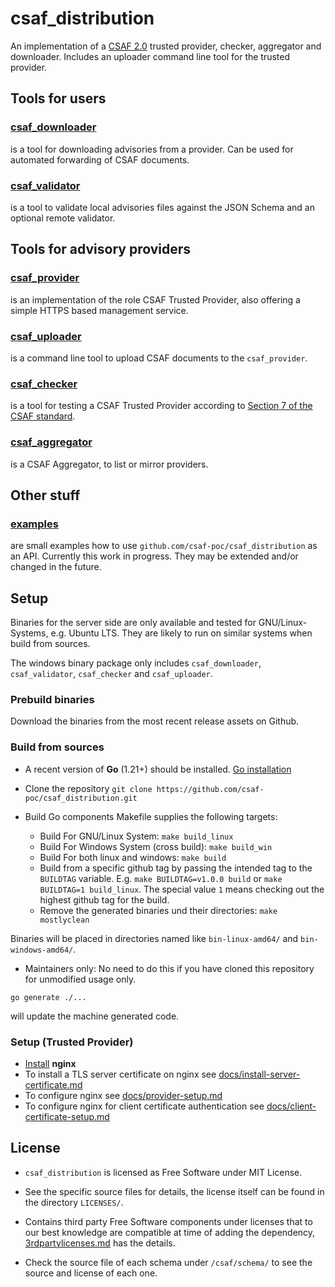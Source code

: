 # csaf_distribution

An implementation of a [CSAF 2.0](https://docs.oasis-open.org/csaf/csaf/v2.0/csd02/csaf-v2.0-csd02.html) trusted provider, checker, aggregator and downloader. Includes an uploader command line tool for the trusted provider.

## Tools for users
### [csaf_downloader](docs/csaf_downloader.md)
is a tool for downloading advisories from a provider.
Can be used for automated forwarding of CSAF documents.

### [csaf_validator](docs/csaf_validator.md)
is a tool to validate local advisories files against the JSON Schema and an optional remote validator.

## Tools for advisory providers

### [csaf_provider](docs/csaf_provider.md)
is an implementation of the role CSAF Trusted Provider, also offering
a simple HTTPS based management service.

### [csaf_uploader](docs/csaf_uploader.md)
is a command line tool to upload CSAF documents to the `csaf_provider`.

### [csaf_checker](docs/csaf_checker.md)
is a tool for testing a CSAF Trusted Provider according to [Section 7 of the CSAF standard](https://docs.oasis-open.org/csaf/csaf/v2.0/csaf-v2.0.html#7-distributing-csaf-documents).

### [csaf_aggregator](docs/csaf_aggregator.md)
is a CSAF Aggregator, to list or mirror providers.

## Other stuff

### [examples](./examples/README.md)
are small examples how to use `github.com/csaf-poc/csaf_distribution` as an API.
Currently this work in progress. They may be extended and/or changed in the future.

## Setup
Binaries for the server side are only available and tested
for GNU/Linux-Systems, e.g. Ubuntu LTS.
They are likely to run on similar systems when build from sources.

The windows binary package only includes
`csaf_downloader`, `csaf_validator`, `csaf_checker` and `csaf_uploader`.


### Prebuild binaries

Download the binaries from the most recent release assets on Github.


### Build from sources

- A recent version of **Go** (1.21+) should be installed. [Go installation](https://go.dev/doc/install)

- Clone the repository `git clone https://github.com/csaf-poc/csaf_distribution.git `

- Build Go components Makefile supplies the following targets:
	- Build For GNU/Linux System: `make build_linux`
	- Build For Windows System (cross build): `make build_win`
    - Build For both linux and windows: `make build`
	- Build from a specific github tag by passing the intended tag to the `BUILDTAG` variable.
	   E.g. `make BUILDTAG=v1.0.0 build` or `make BUILDTAG=1 build_linux`.
     The special value `1` means checking out the highest github tag for the build.
    - Remove the generated binaries und their directories: `make mostlyclean`

Binaries will be placed in directories named like `bin-linux-amd64/` and `bin-windows-amd64/`.

- Maintainers only: No need to do this if you have cloned this repository for unmodified usage only.
```
go generate ./...
```
will update the machine generated code.


### Setup (Trusted Provider)

- [Install](https://nginx.org/en/docs/install.html) **nginx**
- To install a TLS server certificate on nginx see [docs/install-server-certificate.md](docs/install-server-certificate.md)
- To configure nginx see [docs/provider-setup.md](docs/provider-setup.md)
- To configure nginx for client certificate authentication see [docs/client-certificate-setup.md](docs/client-certificate-setup.md)


## License

- `csaf_distribution` is licensed as Free Software under MIT License.

- See the specific source files
  for details, the license itself can be found in the directory `LICENSES/`.

- Contains third party Free Software components under licenses that to our best knowledge are compatible at time of adding the dependency, [3rdpartylicenses.md](3rdpartylicenses.md) has the details.

- Check the source file of each schema under `/csaf/schema/` to see the source and license of each one.
